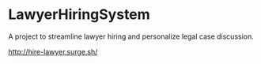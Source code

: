 # LawyerHiringSystem
A project to streamline lawyer hiring and personalize legal case discussion.

http://hire-lawyer.surge.sh/
